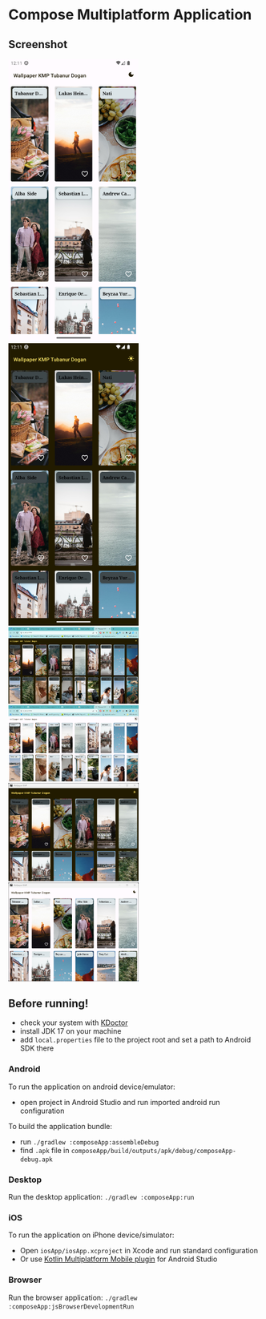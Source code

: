 # Compose Multiplatform Application

## Screenshot
<img src="https://github.com/KhubaibKhan4/Wallpaper-KMP/blob/master/screenshots/1.png" width="260px" /><img src="https://github.com/KhubaibKhan4/Wallpaper-KMP/blob/master/screenshots/2.png" width="260px" />
<img src="https://github.com/KhubaibKhan4/Wallpaper-KMP/blob/master/screenshots/3.png" width="260px" /><img src="https://github.com/KhubaibKhan4/Wallpaper-KMP/blob/master/screenshots/4.png" width="260px" />
<img src="https://github.com/KhubaibKhan4/Wallpaper-KMP/blob/master/screenshots/5.png" width="260px" /><img src="https://github.com/KhubaibKhan4/Wallpaper-KMP/blob/master/screenshots/6.png" width="260px" />

## Before running!
 - check your system with [KDoctor](https://github.com/Kotlin/kdoctor)
 - install JDK 17 on your machine
 - add `local.properties` file to the project root and set a path to Android SDK there

### Android
To run the application on android device/emulator:  
 - open project in Android Studio and run imported android run configuration

To build the application bundle:
 - run `./gradlew :composeApp:assembleDebug`
 - find `.apk` file in `composeApp/build/outputs/apk/debug/composeApp-debug.apk`

### Desktop
Run the desktop application: `./gradlew :composeApp:run`

### iOS
To run the application on iPhone device/simulator:
 - Open `iosApp/iosApp.xcproject` in Xcode and run standard configuration
 - Or use [Kotlin Multiplatform Mobile plugin](https://plugins.jetbrains.com/plugin/14936-kotlin-multiplatform-mobile) for Android Studio

### Browser
Run the browser application: `./gradlew :composeApp:jsBrowserDevelopmentRun`


